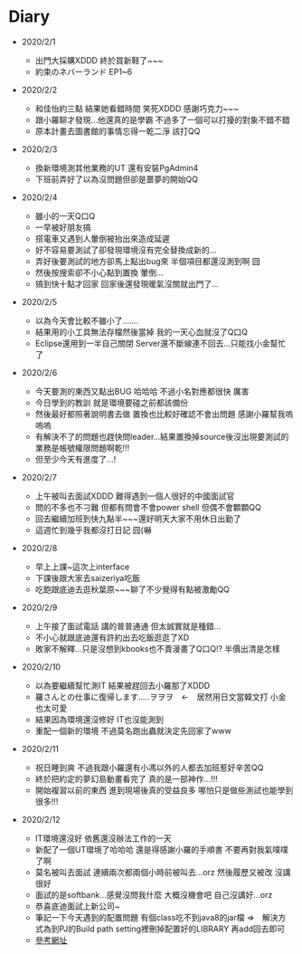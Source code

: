 # Diary

* 2020/2/1
  * 出門大採購XDDD 終於買新鞋了~~~
  * 約束のネバーランド EP1~6
  
* 2020/2/2
  * 和佳怡約三點 結果她看錯時間 笑死XDDD 感謝巧克力~~~
  * 跟小羅聊才發現...他還真的是學霸 不過多了一個可以打擾的對象不錯不錯
  * 原本計畫去圖書館的事情忘得一乾二淨 該打QQ
  
* 2020/2/3
  * 換新環境測其他業務的UT 還有安裝PgAdmin4
  * 下班前弄好了以為沒問題但卻是噩夢的開始QQ
  
* 2020/2/4
  * 雖小的一天Q口Q 
  * 一早被好朋友搞 
  * 搭電車又遇到人暈倒被抬出來造成延遲 
  * 好不容易要測試了卻發現環境沒有完全替換成新的... 
  * 弄好後要測試的地方卻馬上點出bug來 半個項目都還沒測到啊 囧 
  * 然後按搜索卻不小心點到置換 暈倒...
  * 搞到快十點才回家 回家後還發現暖氣沒關就出門了...
  
* 2020/2/5
  * 以為今天會比較不雖小了.......
  * 結果用的小工具無法存檔然後當掉 我的一天心血就沒了Q口Q
  * Eclipse還用到一半自己關閉 Server還不斷線連不回去...只能找小金幫忙了

* 2020/2/6
  * 今天要測的東西又點出BUG 哈哈哈 不過小名對應都很快 厲害
  * 今日學到的教訓 就是環境要碰之前都該備份 
  * 然後最好都照著說明書去做 置換也比較好確認不會出問題 感謝小羅幫我嗚嗚嗚
  * 有解決不了的問題也趕快問leader...結果置換掉source後沒出現要測試的業務是帳號權限問題啊乾!!!
  * 但至少今天有進度了...!
  
* 2020/2/7
  * 上午被叫去面試XDDD 難得遇到一個人很好的中國面試官
  * 問的不多也不刁難 但都有問會不會power shell 但偶不會顆顆QQ
  * 回去繼續加班到快九點半~~~還好明天大家不用休日出勤了
  * 這週忙到幾乎我都沒打日記 囧(嚇
  
* 2020/2/8
  * 早上上課~這次上interface
  * 下課後跟大家去saizeriya吃飯
  * 吃飽跟底迪去逛秋葉原~~~聊了不少覺得有點被激勵QQ
  
* 2020/2/9
  * 上午接了面試電話 講的普普通通 但太誠實就是種錯...
  * 不小心就跟底迪還有許約出去吃飯逛逛了XD
  * 敗家不解釋...只是沒想到kbooks也不賣漫畫了Q口Q!? 半價出清是怎樣
  
* 2020/2/10
  * 以為要繼續幫忙測IT 結果被趕回去小羅那了XDDD
  * 羅さんとの仕事に復帰します.....ヲヲヲ　←　居然用日文當韓文打 小金也太可愛
  * 結果因為環境還沒修好 IT也沒能測到
  * 重配一個新的環境 不過莫名跑出蟲就決定先回家了www
  
* 2020/2/11
  * 祝日睡到爽 不過我跟小羅還有小馮以外的人都去加班惹好辛苦QQ
  * 終於把約定的夢幻島動畫看完了 真的是一部神作...!!!
  * 開始複習以前的東西 進到現場後真的受益良多 哪怕只是做些測試也能學到很多!!!
  
* 2020/2/12
  * IT環境還沒好 依舊還沒辦法工作的一天
  * 新配了一個UT環境了哈哈哈 還是得感謝小羅的手順書 不要再對我氣噗噗了啊
  * 莫名被叫去面試 連續兩次都兩個小時前被叫去...orz 然後履歷又被改 沒講很好
  * 面試的是softbank...感覺沒問我什麼 大概沒機會吧 自己沒講好...orz
  * 恭喜底迪面試上新公司~
  * 筆記一下今天遇到的配置問題 有個class吃不到java8的jar檔 ⇒　解決方式為到PJ的Build path setting裡刪掉配置好的LIBRARY 再add回去即可
  * [參考網址](https://stackoverflow.com/questions/860187/access-restriction-on-class-due-to-restriction-on-required-library-rt-jar)
  
